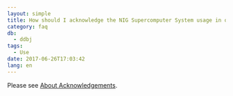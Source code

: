 ```yaml
---
layout: simple
title: How should I acknowledge the NIG Supercomputer System usage in our publication?
category: faq
db:
  - ddbj
tags: 
  - Use
date: 2017-06-26T17:03:42
lang: en
---
```


Please see [About Acknowledgements](https://sc.ddbj.nig.ac.jp/en/#acknowledgement).